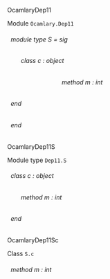 OcamlaryDep11

 Module  `` Ocamlary.Dep11 `` 
<a id="module-type-S"></a>
###### &nbsp; module type S = sig

<a id="class-c"></a>
###### &nbsp; &nbsp; &nbsp; &nbsp; class  c : object

<a id="method-m"></a>
###### &nbsp; &nbsp; &nbsp; &nbsp; &nbsp; &nbsp; &nbsp; &nbsp; &nbsp; &nbsp; &nbsp; &nbsp; &nbsp; &nbsp; &nbsp; &nbsp; method m : int



 ###### &nbsp; end



 ###### &nbsp; end


OcamlaryDep11S

 Module type  `` Dep11.S `` 
<a id="class-c"></a>
###### &nbsp; class  c : object

<a id="method-m"></a>
###### &nbsp; &nbsp; &nbsp; &nbsp; method m : int



 ###### &nbsp; end


OcamlaryDep11Sc

 Class  `` S.c `` 
<a id="method-m"></a>
###### &nbsp; method m : int

